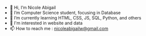 - 👋 Hi, I’m Nicole Abigail
- 👀 I’m Computer Science student, focusing in Database
- 🌱 I’m currently learning HTML, CSS, JS, SQL, Python, and others
- 💞️ I'm interested in website and data
- 📫 How to reach me : nicoleabigailw@gmail.com

<!---
nicoleabigail/nicoleabigail is a ✨ special ✨ repository because its `README.md` (this file) appears on your GitHub profile.
You can click the Preview link to take a look at your changes.
--->
